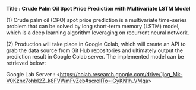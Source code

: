 **Title : Crude Palm Oil Spot Price Prediction with Multivariate LSTM Model**

(1) Crude palm oil (CPO) spot price prediction is a multivariate time-series problem that can be solved by long short-term memory (LSTM) model, which is a deep learning algorithm leveraging on recurrent neural network.

(2) Production will take place in Google Colab, which will create an API to grab the data source from Git Hub repositories and ultimately output the prediction result in Google Colab server. The implemented model can be retrieved below:

Google Lab Server : 
<<https://colab.research.google.com/drive/1jog_Mk-V0Kznx7ohbI2Z_k8FVWmFvZeb#scrollTo=iGyKN1h_VMqa>>


